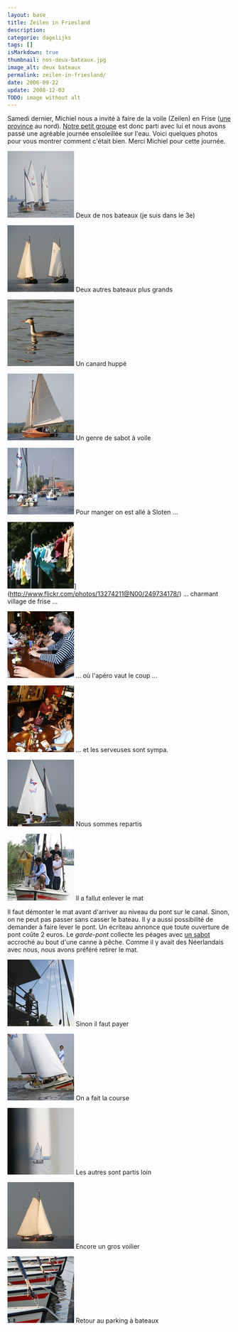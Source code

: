 ```yaml
---
layout: base
title: Zeilen in Friesland
description: 
categorie: dagelijks
tags: []
isMarkdown: true
thumbnail: nos-deux-bateaux.jpg
image_alt: deux bateaux
permalink: zeilen-in-friesland/
date: 2006-09-22
update: 2008-12-03
TODO: image without alt
---
```




Samedi dernier, Michiel nous a invité à faire de la voile (Zeilen) en Frise ([une province](/etape-en-pays-bas) au nord). [Notre petit groupe](http://alix.guillard.fr/phototeque/view_photo.php?set_albumName=zeil-friesland&id=P5img_6918_Sloten) est donc parti avec lui et nous avons passé une agréable journée ensoleillée sur l'eau. Voici quelques photos pour  vous montrer comment c'était bien. Merci Michiel pour cette journée.

[![deux bateaux](nos-deux-bateaux.jpg)](http://www.flickr.com/photos/13274211@N00/249737140/)
Deux de nos bateaux (je suis dans le 3e)

[![deux autres bateaux](2-voiliers-de-face.jpg)](http://www.flickr.com/photos/13274211@N00/249734175/)
Deux autres bateaux plus grands

![canard huppé](canard-vers-la-gauche.jpg)
Un canard huppé

[![sabot à voile](sabot-a-voile.jpg)](http://www.flickr.com/photos/13274211@N00/249737148/)
Un genre de sabot à voile

![Un détour par Sloten](arrivee-a-sloten.jpg)
Pour manger on est allé à Sloten ...

![Culottes qui sechent](sechage-de-culottes.jpg)](http://www.flickr.com/photos/13274211@N00/249734178/)
 ... charmant village de frise ...

![apéro à Sloten](apero-a-sloten.jpg)
 ... où l'apéro vaut le coup ...

![on discute avec la serveuse](serveuse-a-sloten.jpg)
 ... et les serveuses sont sympa.

![un bateau de profil](bateau-profil.jpg)
Nous sommes repartis

![toute l'équipe dématte](depose-du-mat.jpg)
Il a fallut enlever le mat  
  
Il faut démonter le mat avant d'arriver au niveau du pont sur le canal. Sinon, on ne peut pas passer sans casser le bateau. Il y a aussi possibilité de demander à faire lever le pont. Un écriteau annonce que toute ouverture de pont coûte 2 euros. Le *garde-pont* collecte les péages avec [un sabot](http://alix.guillard.fr/phototeque/view_photo.php?set_albumName=zeil-friesland&id=P5img_6896) accroché au bout d'une canne à pêche. Comme il y avait des Néerlandais avec nous, nous avons préféré retirer le mat.

![le pêcheur d'euros](pecheur-d-euro.jpg)
Sinon il faut payer

![bateau penché, position régate](position-regate.jpg)
On a fait la course

[![noir bateau blanc](on-fait-la-course.jpg)](http://www.flickr.com/photos/13274211@N00/249737143/) 
Les autres sont partis loin

[![Gros voilier](bateau-a-voile.jpg)](http://www.flickr.com/photos/13274211@N00/249734188/) 
Encore un gros voilier

![Proues de bateaux rangées](proues-garrees.jpg)
Retour au parking à bateaux
